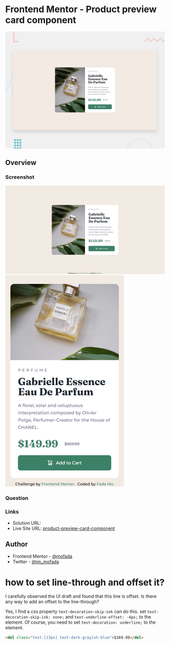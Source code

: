 # Frontend Mentor - Product preview card component

![Design preview for the Product preview card component coding challenge](./design/desktop-preview.jpg)

## Overview

### Screenshot

![screenshot](screenshot/screenshot.png)
![screenshot-mobile](screenshot/screenshot-mobile.png)

### Question 

### Links

- Solution URL: []()
- Live Site URL: [product-preview-card-component](https://mofada.github.io/frontend-mentor/challenges/product-preview-card-component/)

## Author

- Frontend Mentor - [@mofada](https://www.frontendmentor.io/profile/mofada)
- Twitter - [@im_mofada](https://x.com/im_mofada)


# how to set line-through and offset it?
[//]: # ( 我仔细观察了一下UI稿，发现这个线是有偏移的，有什么办法给中划线加偏移吗？)
I carefully observed the UI draft and found that this line is offset. Is there any way to add an offset to the line-through?

Yes, I find a css property `text-decoration-skip-ink` can do this. set 
`text-decoration-skip-ink: none;` and `text-underline-offset: -4px;` to the element. Of course, 
you need to set `text-decoration: underline;` to the element.

```html
<del class="text-[13px] text-dark-grayish-blue">$169.99</del>

```
